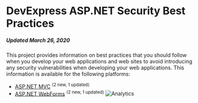 # DevExpress ASP.NET Security Best Practices

##### Updated March 26, 2020

This project provides information on best practices that you should follow when you develop your web applications and web sites to avoid introducing any security vulnerabilities when developing your web applications. This information is available for the following platforms:

* [ASP.NET MVC](https://github.com/DevExpress/aspnet-security-bestpractices/tree/master/SecurityBestPractices.Mvc) <sup>(2 new, 1 updated)</sup>
* [ASP.NET WebForms](https://github.com/DevExpress/aspnet-security-bestpractices/tree/master/SecurityBestPractices.WebForms) <sup>(2 new, 1 updated)</sup>
![Analytics](https://ga-beacon.appspot.com/UA-129603086-1/aspnet-security-bestpractices-overview-page?pixel) 
